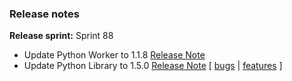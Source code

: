 ### Release notes
<!-- Please add your release notes in the following format:
- My change description (#PR)
-->

**Release sprint:** Sprint 88
- Update Python Worker to 1.1.8 [Release Note](https://github.com/Azure/azure-functions-python-worker/releases/tag/1.1.8)
- Update Python Library to 1.5.0 [Release Note](https://github.com/Azure/azure-functions-python-library/releases/tag/1.5.0)
[ [bugs](https://github.com/Azure/azure-functions-host/issues?q=is%3Aissue+milestone%3A%22Functions+Sprint+88%22+label%3Abug+is%3Aclosed) | [features](https://github.com/Azure/azure-functions-host/issues?q=is%3Aissue+milestone%3A%22Functions+Sprint+88%22+label%3Afeature+is%3Aclosed) ]